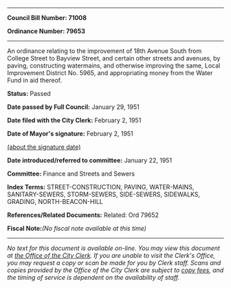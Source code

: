 

********

**Council Bill Number: 71008**
   
**Ordinance Number: 79653**
********

 An ordinance relating to the improvement of 18th Avenue South from College Street to Bayview Street, and certain other streets and avenues, by paving, constructing watermains, and otherwise improving the same, Local Improvement District No. 5965, and appropriating money from the Water Fund in aid thereof.

**Status:** Passed
   
**Date passed by Full Council:** January 29, 1951
   
**Date filed with the City Clerk:** February 2, 1951
   
**Date of Mayor's signature:** February 2, 1951
   
[(about the signature date)](/~public/approvaldate.htm)
   
   
   
**Date introduced/referred to committee:** January 22, 1951
   
**Committee:** Finance and Streets and Sewers
   
   
**Index Terms:** STREET-CONSTRUCTION, PAVING, WATER-MAINS, SANITARY-SEWERS, STORM-SEWERS, SIDE-SEWERS, SIDEWALKS, GRADING, NORTH-BEACON-HILL

**References/Related Documents:** Related: Ord 79652

**Fiscal Note:**_(No fiscal note available at this time)_
********

_No text for this document is available on-line. You may view this document at [the Office of the City Clerk](http://www.seattle.gov/leg/clerk/contactUs.htm). If you are unable to visit the Clerk's Office, you may request a copy or scan be made for you by Clerk staff. Scans and copies provided by the Office of the City Clerk are subject to [copy fees](http://clerk.seattle.gov/~public/clerkfees.htm), and the timing of service is dependent on the availability of staff._

